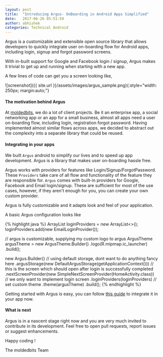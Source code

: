 ```yaml
---
layout: post
title:  "Introducing Argus- OnBoarding in Android Apps Simplified"
date:   2017-06-26 05:51:59
author: abhishek
categories: Technical Android
---
```


Argus is a customizable and extensible open source library that allows developers to quickly integrate user on-boarding flow for Android apps, including login, signup and forgot password screens.

With in-built support for Google and Facebook login / signup, Argus makes it trivial to get up and running when starting with a new app.

A few lines of code can get you a screen looking like,

![screenshot]({{ site.url }}/assets/images/argus_sample.png){:style="width: 250px; margin:auto;"}

#### The motivation behind Argus

At [moldedbits](http:///www.moldedbits.com), we do a lot of client projects. Be it an enterprise app, a social networking app or an app for a small business, almost all apps need a user on-boarding flow, including login, registration forgot password. Having implemented almost similar flows across apps, we decided to abstract out the complexity into a separate library that could be reused.

#### Integrating in your apps

We built `Argus` android to simplify our lives and to speed up app development. Argus is a library that makes user on-boarding hassle free.

Argus works with providers for features like Login/Signup/ForgotPassword. These `Providers` take care of all flow and functionality of the feature they are responsible for. `Argus` comes with built-in providers for Google, Facebook and Email login/signup. These are sufficient for most of the use cases, however, if they aren't enough for you, you can create your own custom provider.

Argus is fully customizable and it adapts look and feel of your application.

A basic Argus configuration looks like

{% highlight java %}
ArrayList<BaseProvider> loginProviders = new ArrayList<>();
loginProviders.add(new EmailLoginProvider());

// argus is customizable, supplying my custom logo to argus
ArgusTheme argusTheme = new ArgusTheme.Builder()
        .logo(R.mipmap.ic_launcher)
        .build();

new Argus.Builder()
        // using default storage, dont want to do anything fancy here
        .argusStorage(new DefaultArgusStorage(getApplicationContext()))
        // this is the screen which should open after login is successfully completed
        .nextScreenProvider(new SimpleNextScreenProvider(HomeActivity.class))
        // we only want to implement login screen
        .loginProviders(loginProviders)
        // set custom theme
        .theme(argusTheme)
        .build();
{% endhighlight %}

Getting started with Argus is easy, you can follow [this guide](https://github.com/moldedbits/argus-android/wiki) to integrate it in your app now.

#### What is next

Argus is in a nascent stage right now and you are very much invited to contribute in its development. Feel free to open pull requests, report issues or suggest enhancements.


Happy coding !

The moldedbits Team

